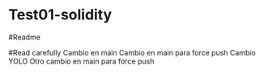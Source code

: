 # Test01-solidity
#Readme


#Read carefully
Cambio en main
Cambio en main para force push
Cambio YOLO
Otro cambio en main para force push
